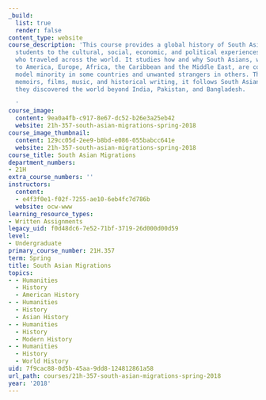 ```yaml
---
_build:
  list: true
  render: false
content_type: website
course_description: 'This course provides a global history of South Asians and introduces
  students to the cultural, social, economic, and political experiences of immigrants
  who traveled across the world. It studies how and why South Asians, who have migrated
  to America, Europe, Africa, the Caribbean and the Middle East, are considered a
  model minority in some countries and unwanted strangers in others. Through literature,
  memoirs, films, music, and historical writing, it follows South Asian migrants as
  they discovered the world beyond India, Pakistan, and Bangladesh.

  '
course_image:
  content: 9ea0a4fb-c917-8e67-dc52-b26e3a25eb42
  website: 21h-357-south-asian-migrations-spring-2018
course_image_thumbnail:
  content: 129cc05d-2ee9-b8bd-e086-055babcc641e
  website: 21h-357-south-asian-migrations-spring-2018
course_title: South Asian Migrations
department_numbers:
- 21H
extra_course_numbers: ''
instructors:
  content:
  - e4f3f0e1-f02f-7255-ae10-6eb4fc7d786b
  website: ocw-www
learning_resource_types:
- Written Assignments
legacy_uid: f0d48dc6-7e52-71bf-3719-26d000d00d59
level:
- Undergraduate
primary_course_number: 21H.357
term: Spring
title: South Asian Migrations
topics:
- - Humanities
  - History
  - American History
- - Humanities
  - History
  - Asian History
- - Humanities
  - History
  - Modern History
- - Humanities
  - History
  - World History
uid: 7f9cac88-0d5b-45aa-9dd8-124812861a58
url_path: courses/21h-357-south-asian-migrations-spring-2018
year: '2018'
---
```

